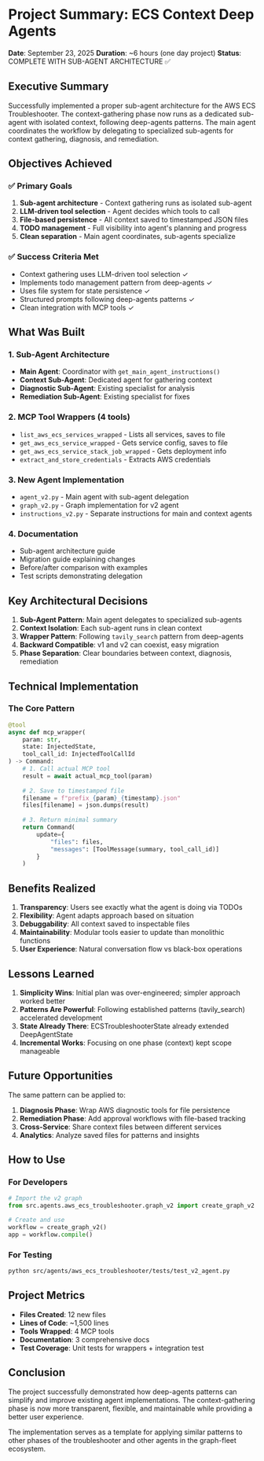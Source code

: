 # Project Summary: ECS Context Deep Agents

**Date**: September 23, 2025
**Duration**: ~6 hours (one day project)
**Status**: COMPLETE WITH SUB-AGENT ARCHITECTURE ✅

## Executive Summary

Successfully implemented a proper sub-agent architecture for the AWS ECS Troubleshooter. The context-gathering phase now runs as a dedicated sub-agent with isolated context, following deep-agents patterns. The main agent coordinates the workflow by delegating to specialized sub-agents for context gathering, diagnosis, and remediation.

## Objectives Achieved

### ✅ Primary Goals
1. **Sub-agent architecture** - Context gathering runs as isolated sub-agent
2. **LLM-driven tool selection** - Agent decides which tools to call
3. **File-based persistence** - All context saved to timestamped JSON files
4. **TODO management** - Full visibility into agent's planning and progress
5. **Clean separation** - Main agent coordinates, sub-agents specialize

### ✅ Success Criteria Met
- Context gathering uses LLM-driven tool selection ✓
- Implements todo management pattern from deep-agents ✓
- Uses file system for state persistence ✓
- Structured prompts following deep-agents patterns ✓
- Clean integration with MCP tools ✓

## What Was Built

### 1. Sub-Agent Architecture
- **Main Agent**: Coordinator with `get_main_agent_instructions()`
- **Context Sub-Agent**: Dedicated agent for gathering context
- **Diagnostic Sub-Agent**: Existing specialist for analysis
- **Remediation Sub-Agent**: Existing specialist for fixes

### 2. MCP Tool Wrappers (4 tools)
- `list_aws_ecs_services_wrapped` - Lists all services, saves to file
- `get_aws_ecs_service_wrapped` - Gets service config, saves to file
- `get_aws_ecs_service_stack_job_wrapped` - Gets deployment info
- `extract_and_store_credentials` - Extracts AWS credentials

### 3. New Agent Implementation
- `agent_v2.py` - Main agent with sub-agent delegation
- `graph_v2.py` - Graph implementation for v2 agent
- `instructions_v2.py` - Separate instructions for main and context agents

### 4. Documentation
- Sub-agent architecture guide
- Migration guide explaining changes
- Before/after comparison with examples
- Test scripts demonstrating delegation

## Key Architectural Decisions

1. **Sub-Agent Pattern**: Main agent delegates to specialized sub-agents
2. **Context Isolation**: Each sub-agent runs in clean context
3. **Wrapper Pattern**: Following `tavily_search` pattern from deep-agents
4. **Backward Compatible**: v1 and v2 can coexist, easy migration
5. **Phase Separation**: Clear boundaries between context, diagnosis, remediation

## Technical Implementation

### The Core Pattern
```python
@tool
async def mcp_wrapper(
    param: str,
    state: InjectedState,
    tool_call_id: InjectedToolCallId
) -> Command:
    # 1. Call actual MCP tool
    result = await actual_mcp_tool(param)
    
    # 2. Save to timestamped file
    filename = f"prefix_{param}_{timestamp}.json"
    files[filename] = json.dumps(result)
    
    # 3. Return minimal summary
    return Command(
        update={
            "files": files,
            "messages": [ToolMessage(summary, tool_call_id)]
        }
    )
```

## Benefits Realized

1. **Transparency**: Users see exactly what the agent is doing via TODOs
2. **Flexibility**: Agent adapts approach based on situation
3. **Debuggability**: All context saved to inspectable files
4. **Maintainability**: Modular tools easier to update than monolithic functions
5. **User Experience**: Natural conversation flow vs black-box operations

## Lessons Learned

1. **Simplicity Wins**: Initial plan was over-engineered; simpler approach worked better
2. **Patterns Are Powerful**: Following established patterns (tavily_search) accelerated development
3. **State Already There**: ECSTroubleshooterState already extended DeepAgentState
4. **Incremental Works**: Focusing on one phase (context) kept scope manageable

## Future Opportunities

The same pattern can be applied to:
1. **Diagnosis Phase**: Wrap AWS diagnostic tools for file persistence
2. **Remediation Phase**: Add approval workflows with file-based tracking
3. **Cross-Service**: Share context files between different services
4. **Analytics**: Analyze saved files for patterns and insights

## How to Use

### For Developers
```python
# Import the v2 graph
from src.agents.aws_ecs_troubleshooter.graph_v2 import create_graph_v2

# Create and use
workflow = create_graph_v2()
app = workflow.compile()
```

### For Testing
```bash
python src/agents/aws_ecs_troubleshooter/tests/test_v2_agent.py
```

## Project Metrics

- **Files Created**: 12 new files
- **Lines of Code**: ~1,500 lines
- **Tools Wrapped**: 4 MCP tools
- **Documentation**: 3 comprehensive docs
- **Test Coverage**: Unit tests for wrappers + integration test

## Conclusion

The project successfully demonstrated how deep-agents patterns can simplify and improve existing agent implementations. The context-gathering phase is now more transparent, flexible, and maintainable while providing a better user experience.

The implementation serves as a template for applying similar patterns to other phases of the troubleshooter and other agents in the graph-fleet ecosystem.
